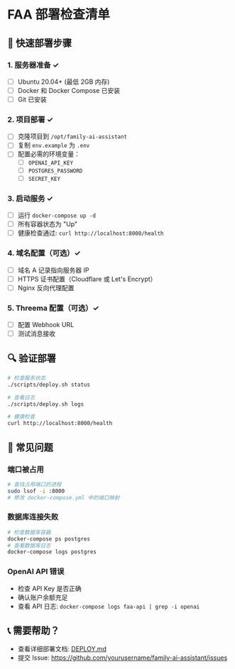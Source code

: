 # FAA 部署检查清单

## 🚀 快速部署步骤

### 1. 服务器准备 ✓
- [ ] Ubuntu 20.04+ (最低 2GB 内存)
- [ ] Docker 和 Docker Compose 已安装
- [ ] Git 已安装

### 2. 项目部署 ✓
- [ ] 克隆项目到 `/opt/family-ai-assistant`
- [ ] 复制 `env.example` 为 `.env`
- [ ] 配置必需的环境变量：
  - [ ] `OPENAI_API_KEY`
  - [ ] `POSTGRES_PASSWORD`
  - [ ] `SECRET_KEY`

### 3. 启动服务 ✓
- [ ] 运行 `docker-compose up -d`
- [ ] 所有容器状态为 "Up"
- [ ] 健康检查通过: `curl http://localhost:8000/health`

### 4. 域名配置（可选）✓
- [ ] 域名 A 记录指向服务器 IP
- [ ] HTTPS 证书配置（Cloudflare 或 Let's Encrypt）
- [ ] Nginx 反向代理配置

### 5. Threema 配置（可选）✓
- [ ] 配置 Webhook URL
- [ ] 测试消息接收

## 🔍 验证部署

```bash
# 检查服务状态
./scripts/deploy.sh status

# 查看日志
./scripts/deploy.sh logs

# 健康检查
curl http://localhost:8000/health
```

## 🚨 常见问题

### 端口被占用
```bash
# 查找占用端口的进程
sudo lsof -i :8000
# 修改 docker-compose.yml 中的端口映射
```

### 数据库连接失败
```bash
# 检查数据库容器
docker-compose ps postgres
# 查看数据库日志
docker-compose logs postgres
```

### OpenAI API 错误
- 检查 API Key 是否正确
- 确认账户余额充足
- 查看 API 日志: `docker-compose logs faa-api | grep -i openai`

## 📞 需要帮助？

- 查看详细部署文档: [DEPLOY.md](DEPLOY.md)
- 提交 Issue: https://github.com/yourusername/family-ai-assistant/issues 
